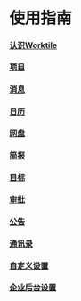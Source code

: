 # 使用指南

#### [认识Worktile](/ru-men-zhi-nan/ren-shi-worktile.md)
#### [项目](/guide/project.md) 
#### [消息](/guide/yong-hu-shou-ce/xiao-xi.md) 
#### [日历](/guide/yong-hu-shou-ce/ri-li.md) 
#### [网盘](/guide/yong-hu-shou-ce/wang-pan.md)
#### [简报](/guide/yong-hu-shou-ce/jian-bao.md) 
#### [目标](/guide/yong-hu-shou-ce/mu-biao.md) 
#### [审批](/guide/yong-hu-shou-ce/shen-pi.md) 
#### [公告](/guide/yong-hu-shou-ce/gong-gao.md) 
#### [通讯录](/guide/yong-hu-shou-ce/tong-xun-lu.md) 
#### [自定义设置](/guide/yong-hu-shou-ce.md) 
#### [企业后台设置](/guide/guan-li-yuan-shou-ce.md)



